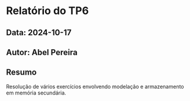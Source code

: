 # Relatório do TP6
## Data: 2024-10-17
## Autor: Abel Pereira

## Resumo
Resolução de vários exercícios envolvendo modelação e armazenamento em memória secundária.
